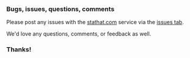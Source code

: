 ### Bugs, issues, questions, comments

Please post any issues with the
[stathat.com](http://www.stathat.com) service via the
[issues tab](https://github.com/stathat/stathat-issues/issues).

We'd love any questions, comments, or feedback as well.

### Thanks!
